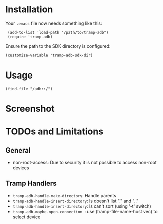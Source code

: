 # Installation

Your ```.emacs``` file now needs something like this:

     (add-to-list 'load-path "/path/to/tramp-adb")
     (require 'tramp-adb)

Ensure the path to the SDK directory is configured:

    (customize-variable 'tramp-adb-sdk-dir)  

# Usage 

    (find-file "/adb::/")

# Screenshot

# TODOs and Limitations #

## General 

* non-root-access: Due to security it is not possible to access non-root devices

## Tramp Handlers

* ```tramp-adb-handle-make-directory```: Handle parents
* ```tramp-adb-handle-insert-directory```: ls doesn't list "." and ".."
* ```tramp-adb-handle-insert-directory```: ls can't sort (using '-t' switch)
* ```tramp-adb-maybe-open-connection ```: use (tramp-file-name-host vec) to select device


